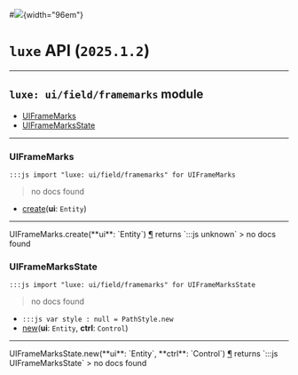 #![](../../../../../../../../../images/luxe-dark.svg){width="96em"}

# `luxe` API (`2025.1.2`)  


---

## `luxe: ui/field/framemarks` module

- [UIFrameMarks](#uiframemarks)   
- [UIFrameMarksState](#uiframemarksstate)   

---

### UIFrameMarks
`:::js import "luxe: ui/field/framemarks" for UIFrameMarks`
> no docs found

- [create](#UIFrameMarks.create)(**ui**: `Entity`)

<hr/>
<endpoint module="luxe: ui/field/framemarks" class="UIFrameMarks" signature="create(ui : Entity)"></endpoint>
<signature id="UIFrameMarks.create">UIFrameMarks.create(**ui**: `Entity`)
<a class="headerlink" href="#UIFrameMarks.create" title="Permanent link">¶</a></signature>
<span class='api_ret'>returns</span> `:::js unknown`
> no docs found   

### UIFrameMarksState
`:::js import "luxe: ui/field/framemarks" for UIFrameMarksState`
> no docs found

- `:::js var style : null = PathStyle.new`
- [new](#UIFrameMarksState.new+2)(**ui**: `Entity`, **ctrl**: `Control`)

<hr/>
<endpoint module="luxe: ui/field/framemarks" class="UIFrameMarksState" signature="new(ui : Entity, ctrl : Control)"></endpoint>
<signature id="UIFrameMarksState.new+2">UIFrameMarksState.new(**ui**: `Entity`, **ctrl**: `Control`)
<a class="headerlink" href="#UIFrameMarksState.new+2" title="Permanent link">¶</a></signature>
<span class='api_ret'>returns</span> `:::js UIFrameMarksState`
> no docs found   

